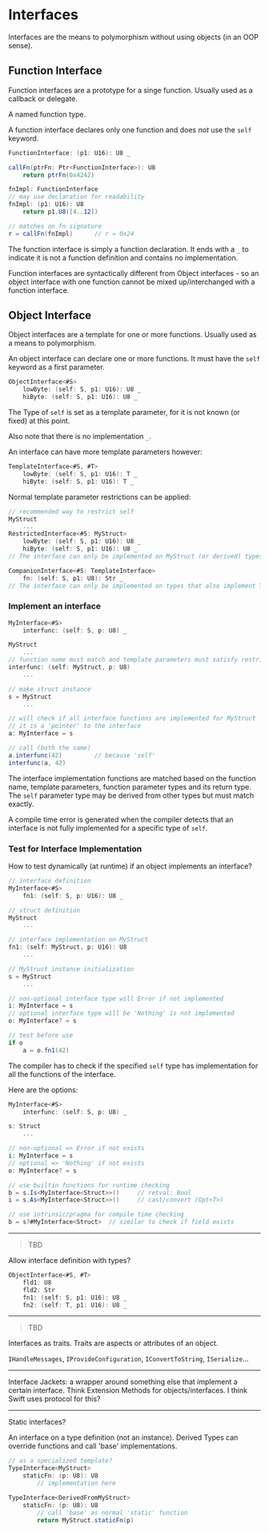 # Interfaces

Interfaces are the means to polymorphism without using objects (in an OOP sense).

## Function Interface

Function interfaces are a prototype for a singe function. Usually used as a callback or delegate. 

A named function type.

A function interface declares only one function and does _not_ use the `self` keyword.

```C#
FunctionInterface: (p1: U16): U8 _

callFn(ptrFn: Ptr<FunctionInterface>): U8
    return ptrFn(0x4242)

fnImpl: FunctionInterface
// may use declaration for readability
fnImpl: (p1: U16): U8
    return p1.U8([4..12])

// matches on fn signature
r = callFn(fnImpl)      // r = 0x24
```

The function interface is simply a function declaration. It ends with a `_` to indicate it is not a function definition and contains no implementation.

Function interfaces are syntactically different from Object interfaces - so an object interface with one function cannot be mixed up/interchanged with a function interface.

## Object Interface

Object interfaces are a template for one or more functions. Usually used as a means to polymorphism.

An object interface can declare one or more functions. It must have the `self` keyword as a first parameter.

```C#
ObjectInterface<#S>
    lowByte: (self: S, p1: U16): U8 _
    hiByte: (self: S, p1: U16): U8 _
```

The Type of `self` is set as a template parameter, for it is not known (or fixed) at this point.

Also note that there is no implementation `_`.

An interface can have more template parameters however:

```C#
TemplateInterface<#S, #T>
    lowByte: (self: S, p1: U16): T _
    hiByte: (self: S, p1: U16): T _
```

Normal template parameter restrictions can be applied:

```csharp
// recommended way to restrict self
MyStruct
    ...
RestrictedInterface<#S: MyStruct>
    lowByte: (self: S, p1: U16): U8 _
    hiByte: (self: S, p1: U16): U8 _
// The interface can only be implemented on MyStruct (or derived) types.

CompanionInterface<#S: TemplateInterface>
    fn: (self: S, p1: U8): Str _
// The interface can only be implemented on types that also implement TemplateInterface (with any T).
```

### Implement an interface

```C#
MyInterface<#S>
    interfunc: (self: S, p: U8) _

MyStruct
    ...
// function name must match and template parameters must satisfy restrictions (none here)
interfunc: (self: MyStruct, p: U8)
    ...

// make struct instance
s = MyStruct
    ...

// will check if all interface functions are implemented for MyStruct
// it is a 'pointer' to the interface
a: MyInterface = s

// call (both the same)
a.interfunc(42)         // because 'self'
interfunc(a, 42)
```

The interface implementation functions are matched based on the function name, template parameters, function parameter types and its return type. The `self` parameter type may be derived from other types but must match exactly.

A compile time error is generated when the compiler detects that an interface is not fully implemented for a specific type of `self`.

### Test for Interface Implementation

How to test dynamically (at runtime) if an object implements an interface?

```csharp
// interface definition
MyInterface<#S>
    fn1: (self: S, p: U16): U8 _

// struct definition
MyStruct
    ...

// interface implementation on MyStruct
fn1: (self: MyStruct, p: U16): U8
    ...

// MyStruct instance initialization
s = MyStruct
    ...

// non-optional interface type will Error if not implemented
i: MyInterface = s
// optional interface type will be 'Nothing' is not implemented
o: MyInterface? = s

// test before use
if o
    a = o.fn1(42)
```

The compiler has to check if the specified `self` type has implementation for all the functions of the interface.

Here are the options:

```csharp
MyInterface<#S>
    interfunc: (self: S, p: U8) _

s: Struct
    ...

// non-optional => Error if not exists
i: MyInterface = s
// optional => 'Nothing' if not exists
o: MyInterface? = s

// use builtin functions for runtime checking
b = s.Is<MyInterface<Struct>>()     // retval: Bool
i = s.As<MyInterface<Struct>>()     // cast/convert (Opt<T>)

// use intrinsic/pragma for compile time checking
b = s?#MyInterface<Struct>  // similar to check if field exists
```

---

>TBD

Allow interface definition with types?

```csharp
ObjectInterface<#S, #T>
    fld1: U8
    fld2: Str
    fn1: (self: S, p1: U16): U8 _
    fn2: (self: T, p1: U16): U8 _
```

---

>TBD

Interfaces as traits. Traits are aspects or attributes of an object.

`IHandleMessages`, `IProvideConfiguration`, `IConvertToString`, `ISerialize`...

---

Interface Jackets: a wrapper around something else that implement a certain interface. Think Extension Methods for objects/interfaces.
I think Swift uses protocol for this?

---

Static interfaces?

An interface on a type definition (not an instance).
Derived Types can override functions and call 'base' implementations.

```csharp
// as a specialized template?
TypeInterface<MyStruct>
    staticFn: (p: U8): U8
        // implementation here

TypeInterface<DerivedFromMyStruct>
    staticFn: (p: U8): U8
        // call 'base' as normal 'static' function
        return MyStruct.staticFn(p)
```
